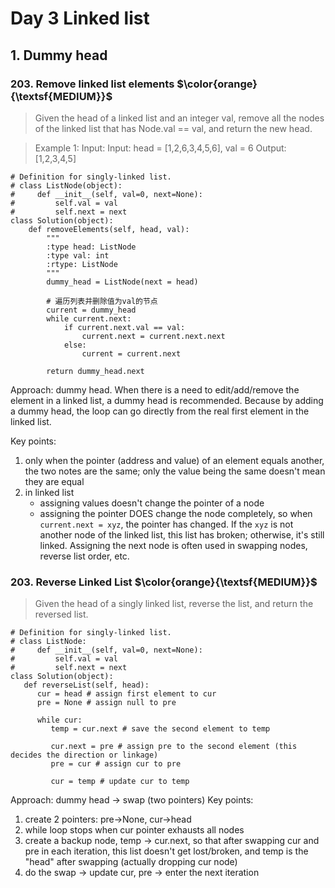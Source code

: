 # Day 3 Linked list

## 1. Dummy head
### 203. Remove linked list elements $\color{orange}{\textsf{MEDIUM}}$

> Given the head of a linked list and an integer val, remove all the nodes of the linked list that has Node.val == val, 
> and return the new head.

> Example 1:
> Input: Input: head = [1,2,6,3,4,5,6], val = 6
Output: [1,2,3,4,5]

```
# Definition for singly-linked list.
# class ListNode(object):
#     def __init__(self, val=0, next=None):
#         self.val = val
#         self.next = next
class Solution(object):
    def removeElements(self, head, val):
        """
        :type head: ListNode
        :type val: int
        :rtype: ListNode
        """
        dummy_head = ListNode(next = head)
        
        # 遍历列表并删除值为val的节点
        current = dummy_head
        while current.next:
            if current.next.val == val:
                current.next = current.next.next
            else:
                current = current.next
        
        return dummy_head.next
```

Approach: dummy head. When there is a need to edit/add/remove the element in a linked list, a dummy head is 
recommended. Because by adding a dummy head, the loop can go directly from the real first element in the linked list. 

Key points:
1. only when the pointer (address and value) of an element equals another, the two notes are the same; only the 
   value being the same doesn't mean they are equal
2. in linked list
   - assigning values doesn't change the pointer of a node
   - assigning the pointer DOES change the node completely, so when `current.next = xyz`, the pointer has changed. 
     If the `xyz` is not another node of the linked list, this list has broken; otherwise, it's still linked.
Assigning the next node is often used in swapping nodes, reverse list order, etc.




### 203. Reverse Linked List $\color{orange}{\textsf{MEDIUM}}$

>Given the head of a singly linked list, reverse the list, and return the reversed list.

```
# Definition for singly-linked list.
# class ListNode:
#     def __init__(self, val=0, next=None):
#         self.val = val
#         self.next = next
class Solution(object):
   def reverseList(self, head):
      cur = head # assign first element to cur
      pre = None # assign null to pre
      
      while cur:
         temp = cur.next # save the second element to temp
         
         cur.next = pre # assign pre to the second element (this decides the direction or linkage)
         pre = cur # assign cur to pre
         
         cur = temp # update cur to temp
```

Approach: dummy head -> swap (two pointers)
Key points:
1. create 2 pointers: pre->None, cur->head
2. while loop stops when cur pointer exhausts all nodes
3. create a backup node, temp -> cur.next, so that after swapping cur and pre in each iteration, this list doesn't 
   get lost/broken, and temp is the "head" after swapping (actually dropping cur node)
4. do the swap -> update cur, pre -> enter the next iteration


